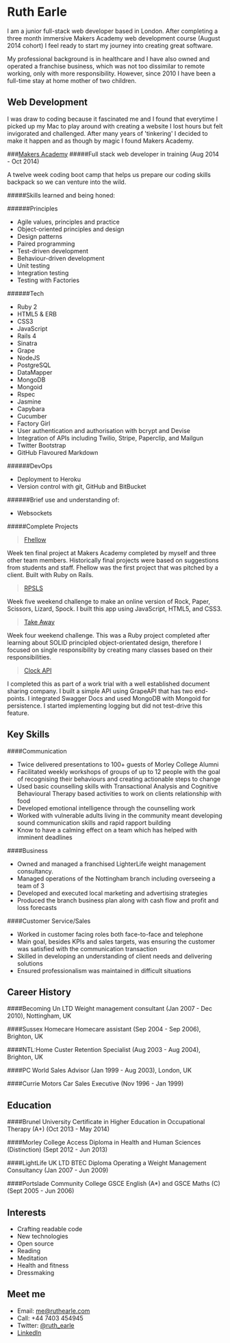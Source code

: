 Ruth Earle
==

I am a junior full-stack web developer based in London. After completing a three month immersive Makers Academy web development course (August 2014 cohort) I feel ready to start my journey into creating great software.


My professional background is in healthcare and I have also owned and operated a franchise business, which was not too dissimilar to remote working, only with more responsibility. However, since 2010 I have been a full-time stay at home mother of two children.

Web Development
----

I was draw to coding because it fascinated me and I found that everytime
I picked up my Mac to play around with creating a website I lost hours
but felt invigorated and challenged. After many years of 'tinkering'
I decided to make it happen and as though by magic I found Makers
Academy.

###[Makers Academy]
#####Full stack web developer in training (Aug 2014 - Oct 2014)

A twelve week coding boot camp that helps us prepare our coding skills
backpack so we can venture into the wild.

#####Skills learned and being honed:

######Principles
  - Agile values, principles and practice
  - Object-oriented principles and design
  - Design patterns
  - Paired programming
  - Test-driven development
  - Behaviour-driven development
  - Unit testing
  - Integration testing
  - Testing with Factories
  
######Tech
  - Ruby 2
  - HTML5 & ERB
  - CSS3
  - JavaScript
  - Rails 4
  - Sinatra
  - Grape
  - NodeJS
  - PostgreSQL
  - DataMapper
  - MongoDB
  - Mongoid
  - Rspec
  - Jasmine
  - Capybara
  - Cucumber
  - Factory Girl
  - User authentication and authorisation with bcrypt and Devise
  - Integration of APIs including Twilio, Stripe, Paperclip, and Mailgun
  - Twitter Bootstrap
  - GitHub Flavoured Markdown

 ######DevOps
  - Deployment to Heroku
  - Version control with git, GitHub and BitBucket

  ######Brief use and understanding of:
  - Websockets


#####Complete Projects


> [Fhellow]

Week ten final project at Makers Academy completed by myself and three other team members. Historically final projects were based on suggestions from students and staff. Fhellow was the first project that was pitched by a client. Built with Ruby on Rails.

> [RPSLS]

Week five weekend challenge to make an online version of Rock, Paper, Scissors, Lizard, Spock. I built this app using JavaScript, HTML5, and CSS3. 

> [Take Away]

Week four weekend challenge. This was a Ruby project completed after learning about SOLID principled object-orientated design, therefore I focused on single responsibility by creating many classes based on their responsibilities.

> [Clock API]

I completed this as part of a work trial with a well established document sharing company. I built a simple API using GrapeAPI that has two end-points. I integrated Swagger Docs and used MongoDB with Mongoid for persistence. I started implementing logging but did not test-drive this feature.

Key Skills
----

####Communication
- Twice delivered presentations to 100+ guests of Morley College Alumni
- Facilitated weekly workshops of groups of up to 12 people with the goal of recognising their behaviours and creating actionable steps to change
- Used basic counselling skills with Transactional Analysis and Cognitive Behavioural Therapy based activities to work on clients relationship with food
- Developed emotional intelligence through the counselling work
- Worked with vulnerable adults living in the community meant developing sound communication skills and rapid rapport building
- Know to have a calming effect on a team which has helped with imminent deadlines

####Business

- Owned and managed a franchised LighterLife weight management consultancy.
- Managed operations of the Nottingham branch including overseeing a team of 3
- Developed and executed local marketing and advertising strategies
- Produced the branch business plan along with cash flow and profit and loss forecasts

####Customer Service/Sales

- Worked in customer facing roles both face-to-face and telephone
- Main goal, besides KPIs and sales targets, was ensuring the customer was satisfied with the communication transaction
- Skilled in developing an understanding of client needs and delivering solutions
- Ensured professionalism was maintained in difficult situations



Career History
----
####Becoming Un LTD
Weight management consultant (Jan 2007 - Dec 2010),
Nottingham, UK

####Sussex Homecare
Homecare assistant (Sep 2004 - Sep 2006), Brighton, UK

####NTL:Home
Custer Retention Specialist (Aug 2003 - Aug 2004), Brighton, UK

####PC World
Sales Advisor (Jan 1999 - Aug 2003), London, UK

####Currie Motors
Car Sales Executive (Nov 1996 - Jan 1999)

Education
----
####Brunel University
Certificate in Higher Education in Occupational Therapy (A+) (Oct 2013 - May 2014)


####Morley College
Access Diploma in Health and Human Sciences (Distinction) (Sept 2012 - Jun 2013)

####LightLife UK LTD
BTEC Diploma Operating a Weight Management Consultancy (Jan 2007 - Jun 2009)

####Portslade Community College
GSCE English (A*) and GSCE Maths (C) (Sept 2005 - Jun 2006)

Interests
----

- Crafting readable code
- New technologies
- Open source
- Reading
- Meditation
- Health and fitness
- Dressmaking

Meet me
----

- Email: me@ruthearle.com
- Call: +44 7403 454945
- Twitter: [@ruth_earle]
- [LinkedIn]

[Fhellow]:https://github.com/ruthearle/fhellow
[RPSLS]:https://github.com/ruthearle/rpsls_js
[Take Away]:https://github.com/ruthearle/takeaway
[Clock API]:https://github.com/ruthearle/clock
[Makers Academy]:www.makersacademy.com
[@ruth_earle]:https://twitter.com/ruth_earle
[LinkedIn]:uk.linkedin.com/pub/ruth-earle/98/889/8a4/
